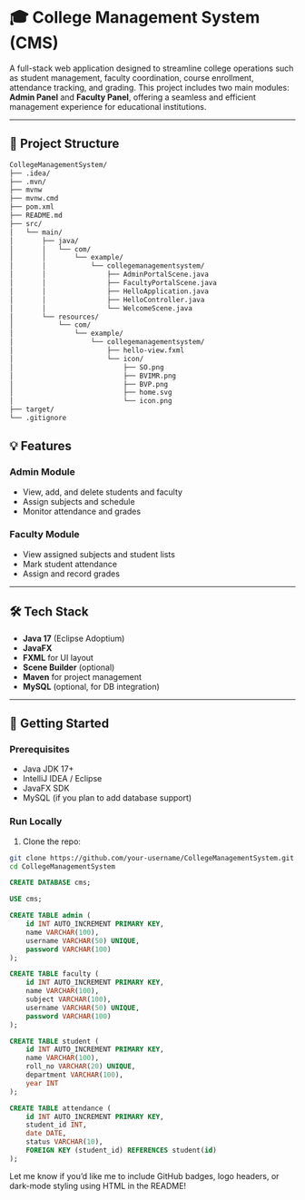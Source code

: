 # 🎓 College Management System (CMS)

A full-stack web application designed to streamline college operations such as student management, faculty coordination, course enrollment, attendance tracking, and grading. This project includes two main modules: **Admin Panel** and **Faculty Panel**, offering a seamless and efficient management experience for educational institutions.

---

## 📂 Project Structure

```bash
CollegeManagementSystem/
├── .idea/
├── .mvn/
├── mvnw
├── mvnw.cmd
├── pom.xml
├── README.md
├── src/
│   └── main/
│       ├── java/
│       │   └── com/
│       │       └── example/
│       │           └── collegemanagementsystem/
│       │               ├── AdminPortalScene.java
│       │               ├── FacultyPortalScene.java
│       │               ├── HelloApplication.java
│       │               ├── HelloController.java
│       │               └── WelcomeScene.java
│       └── resources/
│           └── com/
│               └── example/
│                   └── collegemanagementsystem/
│                       ├── hello-view.fxml
│                       └── icon/
│                           ├── SO.png
│                           ├── BVIMR.png
│                           ├── BVP.png
│                           ├── home.svg
│                           └── icon.png
├── target/
└── .gitignore
```


## 💡 Features

### Admin Module
- View, add, and delete students and faculty
- Assign subjects and schedule
- Monitor attendance and grades

### Faculty Module
- View assigned subjects and student lists
- Mark student attendance
- Assign and record grades

---

## 🛠 Tech Stack

- **Java 17** (Eclipse Adoptium)
- **JavaFX**
- **FXML** for UI layout
- **Scene Builder** (optional)
- **Maven** for project management
- **MySQL** (optional, for DB integration)

---

## 🚀 Getting Started

### Prerequisites
- Java JDK 17+
- IntelliJ IDEA / Eclipse
- JavaFX SDK
- MySQL (if you plan to add database support)

### Run Locally

1. Clone the repo:

```bash
git clone https://github.com/your-username/CollegeManagementSystem.git
cd CollegeManagementSystem
```

```sql
CREATE DATABASE cms;

USE cms;

CREATE TABLE admin (
    id INT AUTO_INCREMENT PRIMARY KEY,
    name VARCHAR(100),
    username VARCHAR(50) UNIQUE,
    password VARCHAR(100)
);

CREATE TABLE faculty (
    id INT AUTO_INCREMENT PRIMARY KEY,
    name VARCHAR(100),
    subject VARCHAR(100),
    username VARCHAR(50) UNIQUE,
    password VARCHAR(100)
);

CREATE TABLE student (
    id INT AUTO_INCREMENT PRIMARY KEY,
    name VARCHAR(100),
    roll_no VARCHAR(20) UNIQUE,
    department VARCHAR(100),
    year INT
);

CREATE TABLE attendance (
    id INT AUTO_INCREMENT PRIMARY KEY,
    student_id INT,
    date DATE,
    status VARCHAR(10),
    FOREIGN KEY (student_id) REFERENCES student(id)
);
```


Let me know if you’d like me to include GitHub badges, logo headers, or dark-mode styling using HTML in the README!
